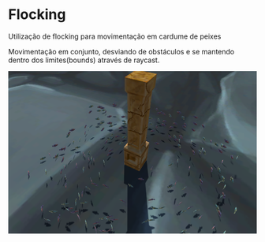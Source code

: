 # Flocking
 Utilização de flocking para movimentação em cardume de peixes
 
 Movimentação em conjunto, desviando de obstáculos e se mantendo dentro dos limites(bounds) através de raycast.
 
 ![Bounds](/Assets/Images/Fish_bounds.png)
